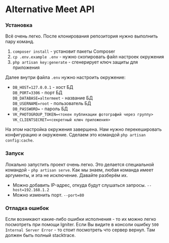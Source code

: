 # Alternative Meet API
### Установка
Всё очень легко. После клонирования репозитория нужно выполнить пару команд.
1. `composer install` - установит пакеты Composer
2. `cp .env.example .env` - нужно скопировать файл настроек окружения
3. `php artisan key:generate` - сгенерирует ключ защиты для приложения

Далее внутри файла `.env` нужно настроить окружение:
* `DB_HOST=127.0.0.1` - хост БД <br>
  `DB_PORT=3306` - порт БД <br>
  `DB_DATABASE=altermeet` - название БД <br>
  `DB_USERNAME=root` - пользователь БД <br>
  `DB_PASSWORD=` - пароль БД <br>
* `VK_PHOTOGROUP_TOKEN=<токен публикации фотографий через группу>` <br>
  `VK_CLIENTSECRET=<секретный ключ приложения>`

На этом настройка окружения завершена. Нам нужно перекешировать конфигурацию и окружение. Сделаем это командой `php artisan config:cache`.

### Запуск
Локально запустить проект очень легко. Это делается специальной командой - `php artisan serve`. Как мы знаем, любая команда имеет аргументы, и эта не исключение. Давайте разберём их.
* Можно добавить IP-адрес, откуда будут слушаться запросы. `--host=192.168.1.2`
* Можно изменить порт. `--port=80`

### Отладка ошибок
Если возникают какие-либо ошибки исполнения - то их можно легко посмотреть при помощи Igniter. Если Вы видите в консоли ошибку `500 Internal Server Error` - то стоит посмотреть что сервер вернул. Там должен быть полный stacktrace. 
